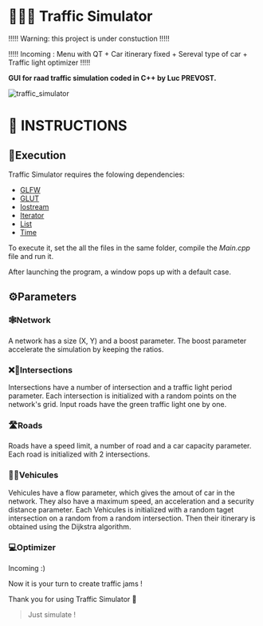 # 🚦🚗🚛 Traffic Simulator

!!!!! Warning: this project is under constuction !!!!!

!!!!! Incoming : Menu with QT + Car itinerary fixed + Sereval type of car + Traffic light optimizer !!!!!

**GUI for raad traffic simulation coded in C++ by Luc PREVOST.**

![traffic_simulator](https://user-images.githubusercontent.com/52052772/142062951-265998b8-a934-4cf3-bd30-fee10bccfbaa.png)

📃 INSTRUCTIONS
===============
## 🚀Execution
Traffic Simulator requires the folowing dependencies:
- [GLFW](https://www.glfw.org/download)
- [GLUT](https://www.opengl.org/resources/libraries/glut/glut_downloads.php)
- [Iostream](https://www.cplusplus.com/reference/iostream/)
- [Iterator](https://pypi.org/project/numpy/)
- [List](https://www.cplusplus.com/reference/list/list/)
- [Time](https://www.cplusplus.com/reference/ctime/time/)

To execute it, set the all the files in the same folder, compile the _Main.cpp_ file and run it.

After launching the program, a window pops up with a default case.

## ⚙️Parameters
### 🕸Network
A network has a size (X, Y) and a boost parameter. The boost parameter accelerate the simulation by keeping the ratios.
### ❌🚦Intersections
Intersections have a number of intersection and a traffic light period parameter. Each intersection is initialized with a random points on the network's grid. Input roads have the green traffic light one by one.
### 🛣Roads
Roads have a speed limit, a number of road and a car capacity parameter. Each road is initialized with 2 intersections.
### 🚗🚛Vehicules
Vehicules have a flow parameter, which gives the amout of car in the network. They also have a maximum speed, an acceleration and a security distance parameter. Each Vehicules is initialized with a random taget intersection on a random from a random intersection. Then their itinerary is obtained using the Dijkstra algorithm.
### 💻Optimizer
Incoming :)

Now it is your turn to create traffic jams !

Thank you for using Traffic Simulator 🙂

> Just simulate !
